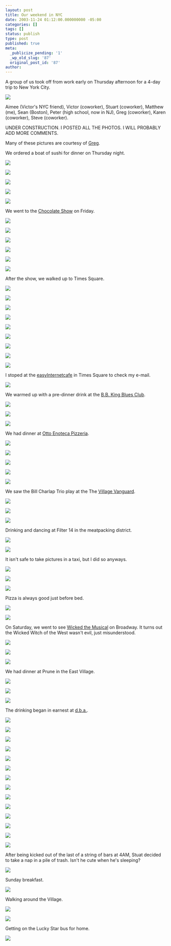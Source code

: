 ```yaml
---
layout: post
title: Our weekend in NYC
date: 2003-11-24 01:12:00.000000000 -05:00
categories: []
tags: []
status: publish
type: post
published: true
meta:
  _publicize_pending: '1'
  _wp_old_slug: '87'
  original_post_id: '87'
author: 
---
```

A group of us took off from work early on Thursday afternoon for a 4-day trip to New York City.

<a href="/albums/nycinnov/PB150515.JPG"><img src="/albums/nycinnov/thumbnails/PB150515.JPG" /></a>

Aimee (Victor's NYC friend), Victor (coworker), Stuart (coworker), Matthew (me), Sean (Boston), Peter (high school, now in NJ), Greg (coworker), Karen (coworker), Steve (coworker).

UNDER CONSTRUCTION.  I POSTED ALL THE PHOTOS.  I WILL PROBABLY ADD MORE COMMENTS.
<!--more-->
Many of these pictures are courtesy of <a href="http://mysite.verizon.net/vze2jf4f/images.html">Greg</a>.

We ordered a boat of sushi for dinner on Thursday night.

<a href="/albums/nycinnov/PB130469.JPG"><img src="/albums/nycinnov/thumbnails/PB130469.JPG" /></a>

<a href="/albums/nycinnov/PB130470.JPG"><img src="/albums/nycinnov/thumbnails/PB130470.JPG" /></a>

<a href="/albums/nycinnov/PB130471.JPG"><img src="/albums/nycinnov/thumbnails/PB130471.JPG" /></a>

<a href="/albums/nycinnov/PB130472.JPG"><img src="/albums/nycinnov/thumbnails/PB130472.JPG" /></a>

<a href="/albums/nycinnov/PB130473.JPG"><img src="/albums/nycinnov/thumbnails/PB130473.JPG" /></a>


We went to the <a href="http://www.chocolateshow.com/">Chocolate Show</a> on Friday.

<a href="/albums/nycinnov/PB140476.JPG"><img src="/albums/nycinnov/thumbnails/PB140476.JPG" /></a>

<a href="/albums/nycinnov/PB140474.JPG"><img src="/albums/nycinnov/thumbnails/PB140474.JPG" /></a>

<a href="/albums/nycinnov/DCP_3965.JPG"><img src="/albums/nycinnov/thumbnails/DCP_3965.JPG" /></a>

<a href="/albums/nycinnov/PB140477.JPG"><img src="/albums/nycinnov/thumbnails/PB140477.JPG" /></a>

<a href="/albums/nycinnov/PB140478.JPG"><img src="/albums/nycinnov/thumbnails/PB140478.JPG" /></a>

<a href="/albums/nycinnov/DCP_3967.JPG"><img src="/albums/nycinnov/thumbnails/DCP_3967.JPG" /></a>


After the show, we walked up to Times Square.

<a href="/albums/nycinnov/DCP_3968.JPG"><img src="/albums/nycinnov/thumbnails/DCP_3968.JPG" /></a>

<a href="/albums/nycinnov/DCP_3969.JPG"><img src="/albums/nycinnov/thumbnails/DCP_3969.JPG" /></a>

<a href="/albums/nycinnov/DCP_3971.JPG"><img src="/albums/nycinnov/thumbnails/DCP_3971.JPG" /></a>

<a href="/albums/nycinnov/DCP_3972.JPG"><img src="/albums/nycinnov/thumbnails/DCP_3972.JPG" /></a>

<a href="/albums/nycinnov/DCP_3974.JPG"><img src="/albums/nycinnov/thumbnails/DCP_3974.JPG" /></a>

<a href="/albums/nycinnov/PB140481.JPG"><img src="/albums/nycinnov/thumbnails/PB140481.JPG" /></a>

<a href="/albums/nycinnov/PB140489.JPG"><img src="/albums/nycinnov/thumbnails/PB140489.JPG" /></a>

<a href="/albums/nycinnov/PB140490.JPG"><img src="/albums/nycinnov/thumbnails/PB140490.JPG" /></a>

<a href="/albums/nycinnov/PB140497.JPG"><img src="/albums/nycinnov/thumbnails/PB140497.JPG" /></a>


I stoped at the <a href="http://www.easyeverything.com/">easyInternetcafe</a> in Times Square to check my e-mail.

<a href="/albums/nycinnov/DCP_3976.JPG"><img src="/albums/nycinnov/thumbnails/DCP_3976.JPG" /></a>


We warmed up with a pre-dinner drink at the <a href="http://www.bbkingblues.com/">B.B. King Blues Club</a>.

<a href="/albums/nycinnov/PB140502.JPG"><img src="/albums/nycinnov/thumbnails/PB140502.JPG" /></a>

<a href="/albums/nycinnov/PB140503.JPG"><img src="/albums/nycinnov/thumbnails/PB140503.JPG" /></a>

<a href="/albums/nycinnov/PB140504.JPG"><img src="/albums/nycinnov/thumbnails/PB140504.JPG" /></a>


We had dinner at <a href="http://www.ottopizzeria.com/">Otto Enoteca Pizzeria</a>.

<a href="/albums/nycinnov/DCP_3977.JPG"><img src="/albums/nycinnov/thumbnails/DCP_3977.JPG" /></a>

<a href="/albums/nycinnov/DCP_3978.JPG"><img src="/albums/nycinnov/thumbnails/DCP_3978.JPG" /></a>

<a href="/albums/nycinnov/DCP_3979.JPG"><img src="/albums/nycinnov/thumbnails/DCP_3979.JPG" /></a>

<a href="/albums/nycinnov/PB140505.JPG"><img src="/albums/nycinnov/thumbnails/PB140505.JPG" /></a>

<a href="/albums/nycinnov/PB140506.JPG"><img src="/albums/nycinnov/thumbnails/PB140506.JPG" /></a>


We saw the Bill Charlap Trio play at the The <a href="http://www.villagevanguard.net/">Village Vanguard</a>.

<a href="/albums/nycinnov/DCP_3982.JPG"><img src="/albums/nycinnov/thumbnails/DCP_3982.JPG" /></a>

<a href="/albums/nycinnov/DCP_3981.JPG"><img src="/albums/nycinnov/thumbnails/DCP_3981.JPG" /></a>

<a href="/albums/nycinnov/PB140508.JPG"><img src="/albums/nycinnov/thumbnails/PB140508.JPG" /></a>


Drinking and dancing at Filter 14 in the meatpacking district.

<a href="/albums/nycinnov/PB140509.JPG"><img src="/albums/nycinnov/thumbnails/PB140509.JPG" /></a>

<a href="/albums/nycinnov/PB140510.JPG"><img src="/albums/nycinnov/thumbnails/PB140510.JPG" /></a>


It isn't safe to take pictures in a taxi, but I did so anyways.

<a href="/albums/nycinnov/DCP_3983.JPG"><img src="/albums/nycinnov/thumbnails/DCP_3983.JPG" /></a>

<a href="/albums/nycinnov/DCP_3984.JPG"><img src="/albums/nycinnov/thumbnails/DCP_3984.JPG" /></a>

<a href="/albums/nycinnov/DCP_3985.JPG"><img src="/albums/nycinnov/thumbnails/DCP_3985.JPG" /></a>


Pizza is always good just before bed.

<a href="/albums/nycinnov/DCP_3987.JPG"><img src="/albums/nycinnov/thumbnails/DCP_3987.JPG" /></a>

<a href="/albums/nycinnov/DCP_3990.JPG"><img src="/albums/nycinnov/thumbnails/DCP_3990.JPG" /></a>


On Saturday, we went to see <a href="http://www.wickedthemusical.com/">Wicked the Musical</a> on Broadway.  It turns out the Wicked Witch of the West wasn't evil, just misunderstood.

<a href="/albums/nycinnov/DCP_3991.JPG"><img src="/albums/nycinnov/thumbnails/DCP_3991.JPG" /></a>

<a href="/albums/nycinnov/DCP_3992.JPG"><img src="/albums/nycinnov/thumbnails/DCP_3992.JPG" /></a>

<a href="/albums/nycinnov/DCP_3993.JPG"><img src="/albums/nycinnov/thumbnails/DCP_3993.JPG" /></a>


We had dinner at Prune in the East Village.

<a href="/albums/nycinnov/PB150514.JPG"><img src="/albums/nycinnov/thumbnails/PB150514.JPG" /></a>

<a href="/albums/nycinnov/PB150515.JPG"><img src="/albums/nycinnov/thumbnails/PB150515.JPG" /></a>

<a href="/albums/nycinnov/DCP_3996.JPG"><img src="/albums/nycinnov/thumbnails/DCP_3996.JPG" /></a>


The drinking began in earnest at <a href="http://www.drinkgoodstuff.com/">d.b.a.</a>.

<a href="/albums/nycinnov/DCP_3997.JPG"><img src="/albums/nycinnov/thumbnails/DCP_3997.JPG" /></a>

<a href="/albums/nycinnov/DCP_3998.JPG"><img src="/albums/nycinnov/thumbnails/DCP_3998.JPG" /></a>

<a href="/albums/nycinnov/DCP_3999.JPG"><img src="/albums/nycinnov/thumbnails/DCP_3999.JPG" /></a>

<a href="/albums/nycinnov/DCP_4000.JPG"><img src="/albums/nycinnov/thumbnails/DCP_4000.JPG" /></a>

<a href="/albums/nycinnov/DCP_4004.JPG"><img src="/albums/nycinnov/thumbnails/DCP_4004.JPG" /></a>

<a href="/albums/nycinnov/DCP_4005.JPG"><img src="/albums/nycinnov/thumbnails/DCP_4005.JPG" /></a>

<a href="/albums/nycinnov/DCP_4006.JPG"><img src="/albums/nycinnov/thumbnails/DCP_4006.JPG" /></a>

<a href="/albums/nycinnov/DCP_4007.JPG"><img src="/albums/nycinnov/thumbnails/DCP_4007.JPG" /></a>

<a href="/albums/nycinnov/DCP_4008.JPG"><img src="/albums/nycinnov/thumbnails/DCP_4008.JPG" /></a>

<a href="/albums/nycinnov/DCP_4009.JPG"><img src="/albums/nycinnov/thumbnails/DCP_4009.JPG" /></a>

<a href="/albums/nycinnov/PB150516.JPG"><img src="/albums/nycinnov/thumbnails/PB150516.JPG" /></a>

<a href="/albums/nycinnov/PB150517.JPG"><img src="/albums/nycinnov/thumbnails/PB150517.JPG" /></a>

<a href="/albums/nycinnov/PB150518.JPG"><img src="/albums/nycinnov/thumbnails/PB150518.JPG" /></a>

<a href="/albums/nycinnov/PB150519.JPG"><img src="/albums/nycinnov/thumbnails/PB150519.JPG" /></a>


After being kicked out of the last of a string of bars at 4AM, Stuat decided to take a nap in a pile of trash.  Isn't he cute when he's sleeping?

<a href="/albums/nycinnov/DCP_4010.JPG"><img src="/albums/nycinnov/thumbnails/DCP_4010.JPG" /></a>


Sunday breakfast.

<a href="/albums/nycinnov/DCP_4011.JPG"><img src="/albums/nycinnov/thumbnails/DCP_4011.JPG" /></a>


Walking around the Village.

<a href="/albums/nycinnov/DCP_4012.JPG"><img src="/albums/nycinnov/thumbnails/DCP_4012.JPG" /></a>

<a href="/albums/nycinnov/DCP_4013.JPG"><img src="/albums/nycinnov/thumbnails/DCP_4013.JPG" /></a>


Getting on the Lucky Star bus for home.

<a href="/albums/nycinnov/DCP_4016.JPG"><img src="/albums/nycinnov/thumbnails/DCP_4016.JPG" /></a>
